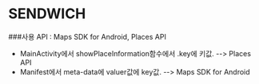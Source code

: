 # SENDWICH

###사용 API : Maps SDK for Android, Places API

* MainActivity에서 showPlaceInformation함수에서 .key에 키값. --> Places API 
* Manifest에서 meta-data에 valuer값에 key값. --> Maps SDK for Android
